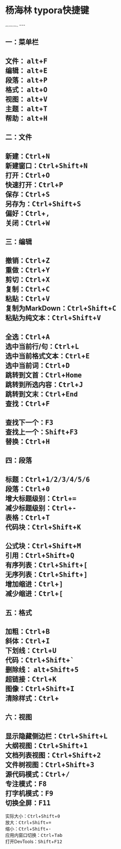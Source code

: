


# 杨海林 typora快捷键
<img src="https://i.loli.net/2020/04/03/4qNcCoT9gEGhVsW.jpg" alt="IMG_20200324_075455.jpg" style="zoom:20%;" />
---

## 一：菜单栏

文件： <kbd>alt</kbd>+<kbd>F</kbd>  
编辑： <kbd>alt</kbd>+<kbd>E</kbd>  
段落： <kbd>alt</kbd>+<kbd>P</kbd>  
格式： <kbd>alt</kbd>+<kbd>O</kbd>  
视图： <kbd>alt</kbd>+<kbd>V</kbd>  
主题： <kbd>alt</kbd>+<kbd>T</kbd>  
帮助： <kbd>alt</kbd>+<kbd>H</kbd>  
---
## 二：文件

新建：<kbd>Ctrl</kbd>+<kbd>N</kbd>  
新建窗口：<kbd>Ctrl</kbd>+<kbd>Shift</kbd>+<kbd>N</kbd>  
打开：<kbd>Ctrl</kbd>+<kbd>O</kbd>  
快速打开：<kbd>Ctrl</kbd>+<kbd>P</kbd>  
保存：<kbd>Ctrl</kbd>+<kbd>S</kbd>  
另存为：<kbd>Ctrl</kbd>+<kbd>Shift</kbd>+<kbd>S</kbd>  
偏好：<kbd>Ctrl</kbd>+<kbd>,</kbd>  
关闭：<kbd>Ctrl</kbd>+<kbd>W</kbd>
---
## 三：编辑

撤销：<kbd>Ctrl</kbd>+<kbd>Z</kbd>  
重做：<kbd>Ctrl</kbd>+<kbd>Y</kbd>  
剪切：<kbd>Ctrl</kbd>+<kbd>X</kbd>  
复制：<kbd>Ctrl</kbd>+<kbd>C</kbd>  
粘贴：<kbd>Ctrl</kbd>+<kbd>V</kbd>  
复制为MarkDown：<kbd>Ctrl</kbd>+<kbd>Shift</kbd>+<kbd>C</kbd>  
粘贴为纯文本：<kbd>Ctrl</kbd>+<kbd>Shift</kbd>+<kbd>V</kbd>
---  
全选：<kbd>Ctrl</kbd>+<kbd>A</kbd>  
选中当前行/句：<kbd>Ctrl</kbd>+<kbd>L</kbd>  
选中当前格式文本：<kbd>Ctrl</kbd>+<kbd>E</kbd>  
选中当前词：<kbd>Ctrl</kbd>+<kbd>D</kbd>  
跳转到文首：<kbd>Ctrl</kbd>+<kbd>Home</kbd>  
跳转到所选内容：<kbd>Ctrl</kbd>+<kbd>J</kbd>  
跳转到文末：<kbd>Ctrl</kbd>+<kbd>End</kbd>  
查找：<kbd>Ctrl</kbd>+<kbd>F</kbd>  
---
查找下一个：<kbd>F3</kbd>  
查找上一个：<kbd>Shift</kbd>+<kbd>F3</kbd>  
替换：<kbd>Ctrl</kbd>+<kbd>H</kbd>  
---
## 四：段落

标题：<kbd>Ctrl</kbd>+<kbd>1/2/3/4/5/6</kbd>  
段落：<kbd>Ctrl</kbd>+<kbd>0</kbd>  
增大标题级别：<kbd>Ctrl</kbd>+<kbd>=</kbd>  
减少标题级别：<kbd>Ctrl</kbd>+<kbd>-</kbd>  
表格：<kbd>Ctrl</kbd>+<kbd>T</kbd>  
代码块：<kbd>Ctrl</kbd>+<kbd>Shift</kbd>+<kbd>K</kbd>  
--- 
公式块：<kbd>Ctrl</kbd>+<kbd>Shift</kbd>+<kbd>M</kbd>  
引用：<kbd>Ctrl</kbd>+<kbd>Shift</kbd>+<kbd>Q</kbd>  
有序列表：<kbd>Ctrl</kbd>+<kbd>Shift</kbd>+<kbd>[</kbd>  
无序列表：<kbd>Ctrl</kbd>+<kbd>Shift</kbd>+<kbd>]</kbd>  
增加缩进：<kbd>Ctrl</kbd>+<kbd>]</kbd>  
减少缩进：<kbd>Ctrl</kbd>+<kbd>[</kbd>  
---
## 五：格式

加粗：<kbd>Ctrl</kbd>+<kbd>B</kbd>  
斜体：<kbd>Ctrl</kbd>+<kbd>I</kbd>  
下划线：<kbd>Ctrl</kbd>+<kbd>U</kbd>  
代码：<kbd>Ctrl</kbd>+<kbd>Shift</kbd>+<kbd>`</kbd>  
删除线： <kbd>alt</kbd>+<kbd>Shift</kbd>+<kbd>5</kbd>  
超链接：<kbd>Ctrl</kbd>+<kbd>K</kbd>  
图像：<kbd>Ctrl</kbd>+<kbd>Shift</kbd>+<kbd>I</kbd>  
清除样式：<kbd>Ctrl</kbd>+  
---
## 六：视图

显示隐藏侧边栏：<kbd>Ctrl</kbd>+<kbd>Shift</kbd>+<kbd>L</kbd>  
大纲视图：<kbd>Ctrl</kbd>+<kbd>Shift</kbd>+<kbd>1</kbd>  
文档列表视图：<kbd>Ctrl</kbd>+<kbd>Shift</kbd>+<kbd>2</kbd>  
文件树视图：<kbd>Ctrl</kbd>+<kbd>Shift</kbd>+<kbd>3</kbd>  
源代码模式：<kbd>Ctrl</kbd>+<kbd>/</kbd>  
专注模式：<kbd>F8</kbd>  
打字机模式：<kbd>F9</kbd>  
切换全屏：<kbd>F11</kbd>  
---
实际大小：<kbd>Ctrl</kbd>+<kbd>Shift</kbd>+<kbd>0</kbd>  
放大：<kbd>Ctrl</kbd>+<kbd>Shift</kbd>+<kbd>=</kbd>  
缩小：<kbd>Ctrl</kbd>+<kbd>Shift</kbd>+<kbd>-</kbd>  
应用内窗口切换：<kbd>Ctrl</kbd>+<kbd>Tab</kbd>  
打开DevTools：<kbd>Shift</kbd>+<kbd>F12</kbd>  